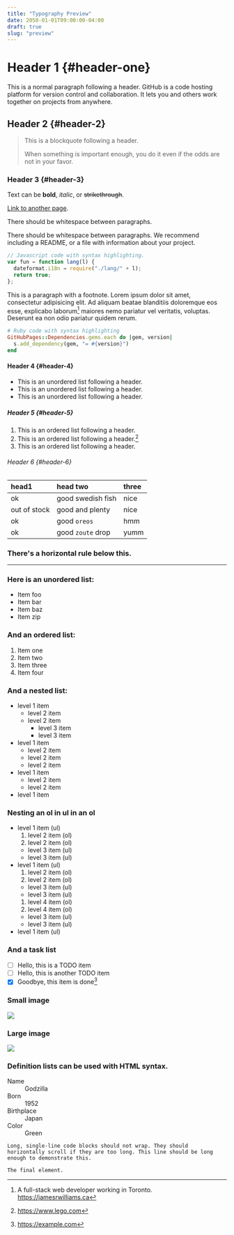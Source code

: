 ```yaml
---
title: "Typography Preview"
date: 2050-01-01T09:00:00-04:00
draft: true
slug: "preview"
---
```


# Header 1 {#header-one}

This is a normal paragraph following a header. GitHub is a code hosting platform for version control and collaboration. It lets you and others work together on projects from anywhere.

## Header 2 {#header-2}

> This is a blockquote following a header.
>
> When something is important enough, you do it even if the odds are not in your favor.

### Header 3 {#header-3}

Text can be **bold**, _italic_, or ~~strikethrough~~.

[Link to another page](another-page).

There should be whitespace between paragraphs.

There should be whitespace between paragraphs. We recommend including a README, or a file with information about your project.

```js
// Javascript code with syntax highlighting.
var fun = function lang(l) {
  dateformat.i18n = require("./lang/" + l);
  return true;
};
```

This is a paragraph with a footnote. Lorem ipsum dolor sit amet, consectetur adipisicing elit. Ad aliquam beatae blanditiis doloremque eos esse, explicabo laborum[^1] maiores nemo pariatur vel veritatis, voluptas. Deserunt ea non odio pariatur quidem rerum.

```ruby  {#header-3}
# Ruby code with syntax highlighting
GitHubPages::Dependencies.gems.each do |gem, version|
  s.add_dependency(gem, "= #{version}")
end
```

#### Header 4 {#header-4}

- This is an unordered list following a header.
- This is an unordered list following a header.
- This is an unordered list following a header.

##### Header 5 {#header-5}

1.  This is an ordered list following a header.
2.  This is an ordered list following a header.[^2]
3.  This is an ordered list following a header.

###### Header 6 {#header-6}

| head1        | head two          | three |
| :----------- | :---------------- | :---- |
| ok           | good swedish fish | nice  |
| out of stock | good and plenty   | nice  |
| ok           | good `oreos`      | hmm   |
| ok           | good `zoute` drop | yumm  |

### There's a horizontal rule below this.

---

### Here is an unordered list:

- Item foo
- Item bar
- Item baz
- Item zip

### And an ordered list:

1.  Item one
1.  Item two
1.  Item three
1.  Item four

### And a nested list:

- level 1 item
  - level 2 item
  - level 2 item
    - level 3 item
    - level 3 item
- level 1 item
  - level 2 item
  - level 2 item
  - level 2 item
- level 1 item
  - level 2 item
  - level 2 item
- level 1 item

### Nesting an ol in ul in an ol

- level 1 item (ul)
  1. level 2 item (ol)
  1. level 2 item (ol)
  - level 3 item (ul)
  - level 3 item (ul)
- level 1 item (ul)
  1. level 2 item (ol)
  1. level 2 item (ol)
  - level 3 item (ul)
  - level 3 item (ul)
  1. level 4 item (ol)
  1. level 4 item (ol)
  - level 3 item (ul)
  - level 3 item (ul)
- level 1 item (ul)

### And a task list

- [ ] Hello, this is a TODO item
- [ ] Hello, this is another TODO item
- [x] Goodbye, this item is done[^3]

### Small image

![](https://placehold.it/150x150)

### Large image

![](https://placehold.it/900x300)

### Definition lists can be used with HTML syntax.

<dl>
<dt>Name</dt>
<dd>Godzilla</dd>
<dt>Born</dt>
<dd>1952</dd>
<dt>Birthplace</dt>
<dd>Japan</dd>
<dt>Color</dt>
<dd>Green</dd>
</dl>

```
Long, single-line code blocks should not wrap. They should horizontally scroll if they are too long. This line should be long enough to demonstrate this.
```

```
The final element.
```

[^1]: A full-stack web developer working in Toronto. https://jamesrwilliams.ca
[^2]: https://www.lego.com
[^3]: https://example.com
